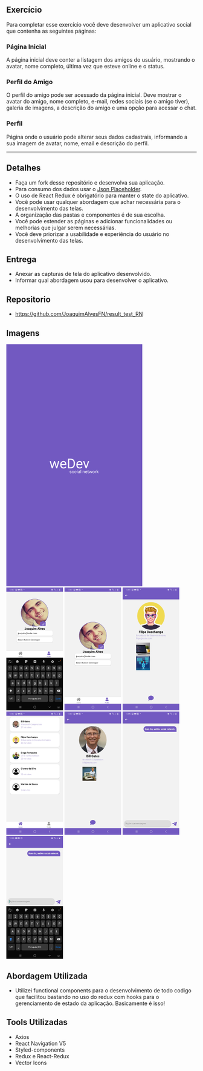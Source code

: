 ## Exercício

Para completar esse exercício você deve desenvolver um aplicativo social que contenha as seguintes páginas:

### Página Inicial
A página inicial deve conter a listagem dos amigos do usuário, mostrando o avatar, nome completo, última vez que esteve online e o status.

### Perfil do Amigo
O perfil do amigo pode ser acessado da página inicial. Deve mostrar o avatar do amigo, nome completo, e-mail, redes sociais (se o amigo tiver), galeria de imagens, a descrição do amigo e uma opção para acessar o chat.

### Perfil
Página onde o usuário pode alterar seus dados cadastrais, informando a sua imagem de avatar, nome, email e descrição do perfil.

---

## Detalhes

* Faça um fork desse repositório e desenvolva sua aplicação.
* Para consumo dos dados usar o [Json Placeholder](https://jsonplaceholder.typicode.com/).
* O uso de React Redux é obrigatório para manter o state do aplicativo.
* Você pode usar qualquer abordagem que achar necessária para o desenvolvimento das telas.
* A organização das pastas e componentes é de sua escolha.
* Você pode estender as páginas e adicionar funcionalidades ou melhorias que julgar serem necessárias.
* Você deve priorizar a usabilidade e experiência do usuário no desenvolvimento das telas.


## Entrega

* Anexar as capturas de tela do aplicativo desenvolvido.
* Informar qual abordagem usou para desenvolver o aplicativo.

## Repositorio
* https://github.com/JoaquimAlvesFN/result_test_RN

## Imagens

<p float="left">
<img src="https://github.com/JoaquimAlvesFN/result_test_RN/blob/master/images_screen/weDev_Logo.jpg?raw=true">
<img src="https://github.com/JoaquimAlvesFN/result_test_RN/blob/master/images_screen/Screenshot_20200728-100722_weDevSocial.jpg?raw=true" width="150">
<img src="https://github.com/JoaquimAlvesFN/result_test_RN/blob/master/images_screen/Screenshot_20200728-100716_weDevSocial.jpg?raw=true" width="150">
<img src="https://github.com/JoaquimAlvesFN/result_test_RN/blob/master/images_screen/Screenshot_20200728-100709_weDevSocial.jpg?raw=true" width="150">
<img src="https://github.com/JoaquimAlvesFN/result_test_RN/blob/master/images_screen/Screenshot_20200728-100705_weDevSocial.jpg?raw=true" width="150">
<img src="https://github.com/JoaquimAlvesFN/result_test_RN/blob/master/images_screen/Screenshot_20200728-100701_weDevSocial.jpg?raw=true" width="150">
<img src="https://github.com/JoaquimAlvesFN/result_test_RN/blob/master/images_screen/Screenshot_20200728-100651_weDevSocial.jpg?raw=true" width="150">
<img src="https://github.com/JoaquimAlvesFN/result_test_RN/blob/master/images_screen/Screenshot_20200728-100644_weDevSocial.jpg?raw=true" width="150">
</p>



 ## Abordagem Utilizada
 * Utilizei functional components para o desenvolvimento de todo codigo que facilitou bastando no uso do redux com hooks para o gerenciamento
 de estado da aplicação. Basicamente é isso!
 
 ## Tools Utilizadas
 * Axios
 * React Navigation V5
 * Styled-components
 * Redux e React-Redux
 * Vector Icons
 


